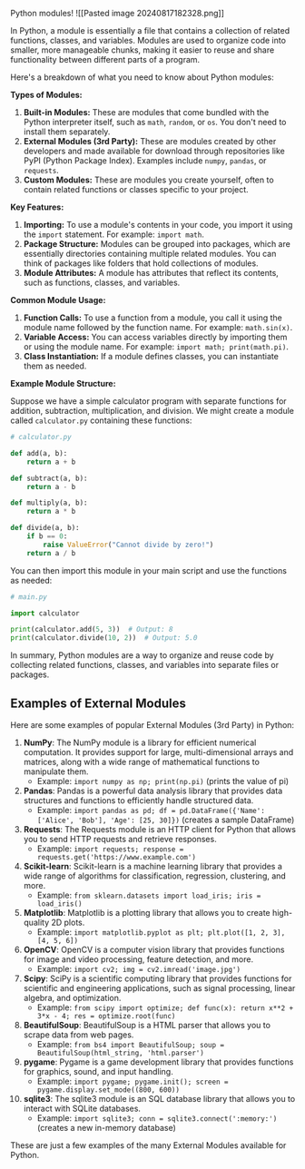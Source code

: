 Python modules!
![[Pasted image 20240817182328.png]]

In Python, a module is essentially a file that contains a collection of related functions, classes, and variables. Modules are used to organize code into smaller, more manageable chunks, making it easier to reuse and share functionality between different parts of a program.

Here's a breakdown of what you need to know about Python modules:

**Types of Modules:**

1. **Built-in Modules:** These are modules that come bundled with the Python interpreter itself, such as `math`, `random`, or `os`. You don't need to install them separately.
2. **External Modules (3rd Party):** These are modules created by other developers and made available for download through repositories like PyPI (Python Package Index). Examples include `numpy`, `pandas`, or `requests`.
3. **Custom Modules:** These are modules you create yourself, often to contain related functions or classes specific to your project.

**Key Features:**

1. **Importing:** To use a module's contents in your code, you import it using the `import` statement. For example: `import math`.
2. **Package Structure:** Modules can be grouped into packages, which are essentially directories containing multiple related modules. You can think of packages like folders that hold collections of modules.
3. **Module Attributes:** A module has attributes that reflect its contents, such as functions, classes, and variables.

**Common Module Usage:**

1. **Function Calls:** To use a function from a module, you call it using the module name followed by the function name. For example: `math.sin(x)`.
2. **Variable Access:** You can access variables directly by importing them or using the module name. For example: `import math; print(math.pi)`.
3. **Class Instantiation:** If a module defines classes, you can instantiate them as needed.

**Example Module Structure:**

Suppose we have a simple calculator program with separate functions for addition, subtraction, multiplication, and division. We might create a module called `calculator.py` containing these functions:
```python
# calculator.py

def add(a, b):
    return a + b

def subtract(a, b):
    return a - b

def multiply(a, b):
    return a * b

def divide(a, b):
    if b == 0:
        raise ValueError("Cannot divide by zero!")
    return a / b
```

You can then import this module in your main script and use the functions as needed:
```python
# main.py

import calculator

print(calculator.add(5, 3))  # Output: 8
print(calculator.divide(10, 2))  # Output: 5.0
```
In summary, Python modules are a way to organize and reuse code by collecting related functions, classes, and variables into separate files or packages.

## Examples of External Modules
Here are some examples of popular External Modules (3rd Party) in Python:

1. **NumPy**: The NumPy module is a library for efficient numerical computation. It provides support for large, multi-dimensional arrays and matrices, along with a wide range of mathematical functions to manipulate them.
	* Example: `import numpy as np; print(np.pi)` (prints the value of pi)
2. **Pandas**: Pandas is a powerful data analysis library that provides data structures and functions to efficiently handle structured data.
	* Example: `import pandas as pd; df = pd.DataFrame({'Name': ['Alice', 'Bob'], 'Age': [25, 30]})` (creates a sample DataFrame)
3. **Requests**: The Requests module is an HTTP client for Python that allows you to send HTTP requests and retrieve responses.
	* Example: `import requests; response = requests.get('https://www.example.com')`
4. **Scikit-learn**: Scikit-learn is a machine learning library that provides a wide range of algorithms for classification, regression, clustering, and more.
	* Example: `from sklearn.datasets import load_iris; iris = load_iris()`
5. **Matplotlib**: Matplotlib is a plotting library that allows you to create high-quality 2D plots.
	* Example: `import matplotlib.pyplot as plt; plt.plot([1, 2, 3], [4, 5, 6])`
6. **OpenCV**: OpenCV is a computer vision library that provides functions for image and video processing, feature detection, and more.
	* Example: `import cv2; img = cv2.imread('image.jpg')`
7. **Scipy**: SciPy is a scientific computing library that provides functions for scientific and engineering applications, such as signal processing, linear algebra, and optimization.
	* Example: `from scipy import optimize; def func(x): return x**2 + 3*x - 4; res = optimize.root(func)`
8. **BeautifulSoup**: BeautifulSoup is a HTML parser that allows you to scrape data from web pages.
	* Example: `from bs4 import BeautifulSoup; soup = BeautifulSoup(html_string, 'html.parser')`
9. **pygame**: Pygame is a game development library that provides functions for graphics, sound, and input handling.
	* Example: `import pygame; pygame.init(); screen = pygame.display.set_mode((800, 600))`
10. **sqlite3**: The sqlite3 module is an SQL database library that allows you to interact with SQLite databases.
	* Example: `import sqlite3; conn = sqlite3.connect(':memory:')` (creates a new in-memory database)

These are just a few examples of the many External Modules available for Python.


